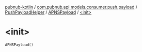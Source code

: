 [pubnub-kotlin](../../../index.md) / [com.pubnub.api.models.consumer.push.payload](../../index.md) / [PushPayloadHelper](../index.md) / [APNSPayload](index.md) / [&lt;init&gt;](./-init-.md)

# &lt;init&gt;

`APNSPayload()`
